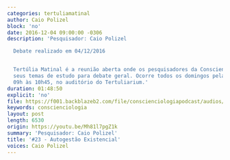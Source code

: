 ```yaml
---
categories: tertuliamatinal
author: Caio Polizel
block: 'no'
date: 2016-12-04 09:00:00 -0306
description: 'Pesquisador: Caio Polizel

  Debate realizado em 04/12/2016


  Tertúlia Matinal é a reunião aberta onde os pesquisadores da Conscienciologia apresentam
  seus temas de estudo para debate geral. Ocorre todos os domingos pela manhã, das
  09h às 10h45, no auditório do Tertuliarium.'
duration: 01:48:50
explicit: 'no'
file: https://f001.backblazeb2.com/file/conscienciologiapodcast/audios/Mh81l7pgZ1k.m4a
keywords: conscienciologia
layout: post
length: 6530
origin: https://youtu.be/Mh81l7pgZ1k
summary: 'Pesquisador: Caio Polizel'
title: '#23 - Autogestão Existencial'
voices: Caio Polizel
---
```

